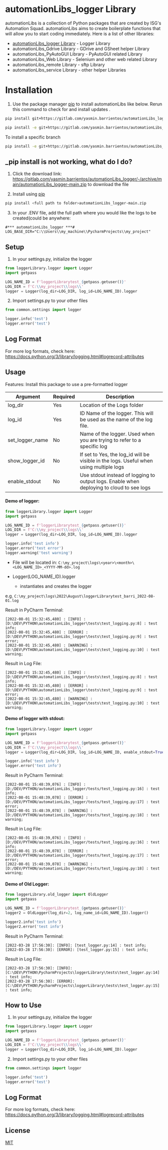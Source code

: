 # automationLibs_logger Library

automationLibs is a collection of Python packages that are created by ISG's Automation Squad. automationLibs aims to
create boilerplate functions that will allow you to start coding immediately. Here is a list of other libraries:

* [automationLibs_logger Library][1] - Logger Library
* automationLibs_Gdrive Library - GDrive and GSheet helper Library
* automationLibs_PyAutoGUI Library - PyAutoGUI related Library
* automationLibs_Web Library - Selenium and other web related Library
* automationLibs_remote Library - sftp Library
* automationLibs_service Library - other helper Libraries

[1]:https://gitlab.com/yasmin.barrientos/automationLibs_logger

# Installation

1. Use the package manager [pip](https://pip.pypa.io/en/stable/) to install automationLibs like below. Rerun this
   command to check for and install updates .

```bash
pip install git+https://gitlab.com/yasmin.barrientos/automationLibs_logger.git

```

```bash
pip install -e git+https://gitlab.com/yasmin.barrientos/automationLibs_logger#egg=automationLibs_logger

```

To install a specific branch

```bash
pip install -e git+https://gitlab.com/yasmin.barrientos/automationLibs_logger.git@dev-ver01#egg=automationlibs-logger
```

## _pip install is not working, what do I do?
1. Click the download link: https://gitlab.com/yasmin.barrientos/automationLibs_logger/-/archive/main/automationLibs_logger-main.zip to download the file

2. Install using [pip](https://pip.pypa.io/en/stable/)

```bash
pip install <full path to folder>automationLibs_logger-main.zip
```

3. In your .ENV file, add the full path where you would like the logs to be created(could be anywhere:

```dotenv
#*** automationLibs_logger ***#
LOG_BASE_DIR="C:\\Users\\my_machine\\PycharmProjects\\my_project"
```

## Setup

1. In your settings.py, initialize the logger

```python
from loggerLibrary.logger import Logger
import getpass

LOG_NAME_ID = f'loggerLibrarytest_{getpass.getuser()}'
LOG_DIR = f'C:\\my_project\\logs\\'
logger = Logger(log_dir=LOG_DIR, log_id=LOG_NAME_ID).logger
```

2. Import settings.py to your other files

```python
from common.settings import logger

logger.info('test')
logger.error('test')

```

## Log Format

For more log formats, check here: https://docs.python.org/3/library/logging.html#logrecord-attributes

## Usage

Features:
Install this package to use a pre-formatted logger

|  Argument | Required  | Description  |
|---|---|---|
| log_dir  | Yes  | Location of the Logs folder  |
| log_id  | Yes  | ID Name of the logger. This will be used as the name of the log file.  |
| set_logger_name  | No  | Name of the logger. Used when you are trying to refer to a specific log  |
| show_logger_id  | No  | If set to Yes, the log_id will be visible in the logs. Useful when using multiple logs  |
| enable_stdout  | No  | Use stdout instead of logging to output logs. Enable when deploying to cloud to see logs  |

#### Demo of logger:

```python
from loggerLibrary.logger import Logger
import getpass

LOG_NAME_ID = f'loggerLibrarytest_{getpass.getuser()}'
LOG_DIR = f'C:\\my_project\\logs\\'
logger = Logger(log_dir=LOG_DIR, log_id=LOG_NAME_ID).logger

logger.info('test info')
logger.error('test error')
logger.warning('test warning')
```

* File will be located in:
  `C:\my_project\logs\<year>\<month>\<LOG_NAME_ID>_<YYYY-MM-dd>.log`

* Logger(LOG_NAME_ID).logger
    * instantiates and creates the logger

e.g. `C:\my_project\logs\2022\August\loggerLibrarytest_barri_2022-08-01.log`

Result in PyCharm Terminal:

```log
[2022-08-01 15:32:45,480] : [INFO] : [D:\DEV\PYTHON\automationLibs_logger\tests\test_logging.py:8] : test info;
[2022-08-01 15:32:45,480] : [ERROR] : [D:\DEV\PYTHON\automationLibs_logger\tests\test_logging.py:9] : test error;
[2022-08-01 15:32:45,480] : [WARNING] : [D:\DEV\PYTHON\automationLibs_logger\tests\test_logging.py:10] : test warning;
```

Result in Log File:

```log
[2022-08-01 15:32:45,480] : [INFO] : [D:\DEV\PYTHON\automationLibs_logger\tests\test_logging.py:8] : test info;
[2022-08-01 15:32:45,480] : [ERROR] : [D:\DEV\PYTHON\automationLibs_logger\tests\test_logging.py:9] : test error;
[2022-08-01 15:32:45,480] : [WARNING] : [D:\DEV\PYTHON\automationLibs_logger\tests\test_logging.py:10] : test warning;
```

#### Demo of logger with stdout:

```python
from loggerLibrary.logger import Logger
import getpass

LOG_NAME_ID = f'loggerLibrarytest_{getpass.getuser()}'
LOG_DIR = f'C:\\my_project\\logs\\'
logger = Logger(log_dir=LOG_DIR, log_id=LOG_NAME_ID, enable_stdout=True).logger

logger.info('test info')
logger.error('test info')
```

Result in PyCharm Terminal:

```log
[2022-08-01 15:48:39,076] : [INFO] : [D:/DEV/PYTHON/automationLibs_logger/tests/test_logging.py:16] : test info;
[2022-08-01 15:48:39,078] : [ERROR] : [D:/DEV/PYTHON/automationLibs_logger/tests/test_logging.py:17] : test error;
[2022-08-01 15:48:39,078] : [WARNING] : [D:/DEV/PYTHON/automationLibs_logger/tests/test_logging.py:18] : test warning;
```

Result in Log File:

```log
[2022-08-01 15:48:39,076] : [INFO] : [D:/DEV/PYTHON/automationLibs_logger/tests/test_logging.py:16] : test info;
[2022-08-01 15:48:39,078] : [ERROR] : [D:/DEV/PYTHON/automationLibs_logger/tests/test_logging.py:17] : test error;
[2022-08-01 15:48:39,078] : [WARNING] : [D:/DEV/PYTHON/automationLibs_logger/tests/test_logging.py:18] : test warning;
```

#### Demo of Old Logger:

```python
from loggerLibrary.old_logger import OldLogger
import getpass

LOG_NAME_ID = f'loggerLibrarytest_{getpass.getuser()}'
logger2 = OldLogger(log_dir=2, log_name_id=LOG_NAME_ID).logger()

logger2.info('test info')
logger2.error('test info')

```

Result in PyCharm Terminal:

```log
[2022-03-28 17:56:30]: [INFO]: [test_logger.py:14] : test info;
[2022-03-28 17:56:30]: [ERROR]: [test_logger.py:15] : test info;
```

Result in Log File:

```log
[2022-03-28 17:56:30]: [INFO]: [C:\DEV\PYTHON\PycharmProjects\loggerLibrary\tests\test_logger.py:14] : test info;
[2022-03-28 17:56:30]: [ERROR]: [C:\DEV\PYTHON\PycharmProjects\loggerLibrary\tests\test_logger.py:15] : test info;
```

## How to Use
1. In your settings.py, initialize the logger

```python
from loggerLibrary.logger import Logger
import getpass

LOG_NAME_ID = f'loggerLibrarytest_{getpass.getuser()}'
LOG_DIR = f'C:\\my_project\\logs\\'
logger = Logger(log_dir=LOG_DIR, log_id=LOG_NAME_ID).logger
```


2. Import settings.py to your other files

```python
from common.settings import logger

logger.info('test')
logger.error('test')

```
## Log Format
For more log formats, check here: https://docs.python.org/3/library/logging.html#logrecord-attributes

## License

[MIT](https://choosealicense.com/licenses/mit/)
